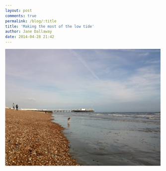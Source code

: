 ```yaml
---
layout: post
comments: true
permalink: /blog/:title
title: 'Making the most of the low tide'
author: Jane Dallaway
date: 2014-04-28 21:42
---
```


<div><a href="/media/tp_IMG_20140428_214207.JPG"><img src="/media/tp_thumb_IMG_20140428_214207.JPG" width="500" height="375"/></a></div>


  
      
